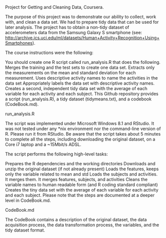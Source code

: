 Project for Getting and Cleaning Data, Coursera.

The purpose of this project was to demonstrate our ability to collect, work with, and clean a data set. We had to prepare tidy data that can be used for later analysis. The project has to obtain a non-tidy dataset of accelerometers data from the Samsung Galaxy S smartphone (see: http://archive.ics.uci.edu/ml/datasets/Human+Activity+Recognition+Using+Smartphones).

The course instructions were the following:

You should create one R script called run_analysis.R that does the following.
Merges the training and the test sets to create one data set.
Extracts only the measurements on the mean and standard deviation for each measurement.
Uses descriptive activity names to name the activities in the data set
Appropriately labels the data set with descriptive activity names.
Creates a second, independent tidy data set with the average of each variable for each activity and each subject.
This Github repository provides a script (run_analysis.R), a tidy dataset (tidymeans.txt), and a codebook (CodeBook.md).

run_analysis.R

The script was implemented under Microsoft Windows 8.1 and RStudio. It was not tested under any *nix environment nor the command-line version of R. Please run it from RStudio. Be aware that the script takes about 5 minutes to complete all the steps, including downloading the original dataset, on a Core i7 laptop and a ~15Mbit/s ADSL.

The script performs the following high-level tasks:

Prepares the R dependencies and the working directories
Downloads and unzip the original dataset (if not already present)
Loads the features, keeps only the variable related to mean and std
Loads the subjects and activities. It merges them.
It merges features, subjects, and activities
Cleans the variable names to human readable form (and R coding standard compliant)
Creates the tiny data set with the average of each variable for each activity and each subject.
Please note that the steps are documented at a deeper level in CodeBook.md.

CodeBook.md

The CodeBook contains a description of the original dataset, the data acquisition process, the data transformation process, the variables, and the tidy dataset format.

